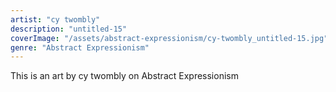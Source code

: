 ```yaml
---
artist: "cy twombly"
description: "untitled-15"
coverImage: "/assets/abstract-expressionism/cy-twombly_untitled-15.jpg"
genre: "Abstract Expressionism"
---
```

This is an art by cy twombly on Abstract Expressionism

